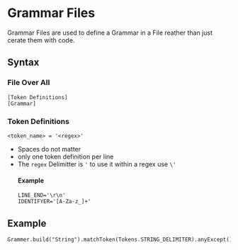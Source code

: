 # Grammar Files
Grammar Files are used to define a Grammar in a File reather than just cerate them with code.

## Syntax
### File Over All
```
[Token Definitions]
[Grammar]
```
### Token Definitions
```
<token_name> = '<regex>'
```

 - Spaces do not matter
 - only one token definition per line
 - The `regex` Delimitter is `'` to use it within a regex use `\'`
	#### Example
	```
	LINE_END='\r\n'
	IDENTIFYER='[A-Za-z_]+'
	```

	 

## Example

    Grammer.build("String").matchToken(Tokens.STRING_DELIMITER).anyExcept()

<!--stackedit_data:
eyJoaXN0b3J5IjpbLTg2MjA1MDg0MSw3MzA5MTIzNjgsLTEyNT
AwMzMwNjJdfQ==
-->